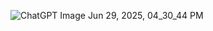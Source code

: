 ![ChatGPT Image Jun 29, 2025, 04_30_44 PM](https://github.com/user-attachments/assets/8dd9ac61-3d12-4470-9945-a8d1071c4b28)
